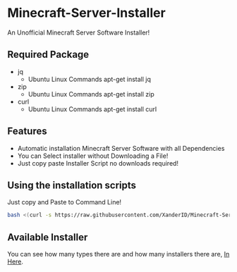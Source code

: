 # Minecraft-Server-Installer
An Unofficial Minecraft Server Software Installer!

## Required Package
- jq
    - Ubuntu Linux Commands apt-get install jq
- zip
    - Ubuntu Linux Commands apt-get install zip
- curl
    - Ubuntu Linux Commands apt-get install curl

## Features

- Automatic installation Minecraft Server Software with all Dependencies
- You can Select installer without Downloading a File!
- Just copy paste Installer Script no downloads required!

## Using the installation scripts

Just copy and Paste to Command Line!

```bash
bash <(curl -s https://raw.githubusercontent.com/XanderID/Minecraft-Server-Installer/main/installer.sh)
```

## Available Installer
You can see how many types there are and how many installers there are, [In Here](https://github.com/XanderID/Minecraft-Server-Installer/tree/main/installer).
